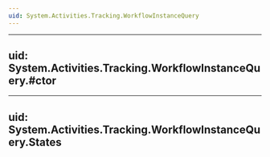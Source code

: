 ```yaml
---
uid: System.Activities.Tracking.WorkflowInstanceQuery
---
```


---
uid: System.Activities.Tracking.WorkflowInstanceQuery.#ctor
---

---
uid: System.Activities.Tracking.WorkflowInstanceQuery.States
---
